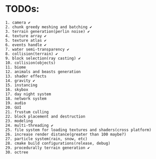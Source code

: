 # TODOs:
	1. camera ✔
	2. chunk greedy meshing and batching ✔
	3. terrain generation(perlin noise) ✔
	4. texture array ✔
	5. texture atlas ✔
	6. events handle ✔
	7. water semi-transparency ✔
	8. collision(terrain) ✔
	9. block selection(ray casting) ✔
	10. collision(objects)
	11. biome
	12. animals and beasts generation
	13. shader effects
	14. gravity ✔
	15. instancing
	16. skybox
	17. day night system
	18. network system
	19. audio
	20. GUI
	21. frustum culling
	22. block placement and destruction
	23. modeling
	24. multi-threading ✔
	25. file system for loading textures and shaders(cross platform)
	26. increase render distance(greater than 100 maybe?)
	27. particle system(rain, snow, etc)
	28. cmake build configurations(release, debug)
	29. procedurally terrain generation ✔
	30. octree
